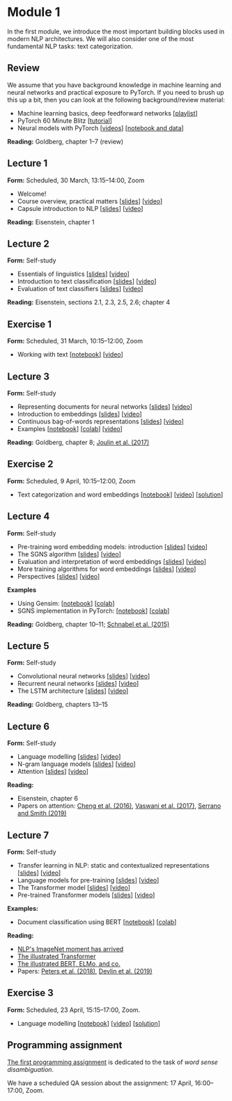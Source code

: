 # Module 1

In the first module, we introduce the most important building blocks used in modern NLP architectures. We will also consider one of the most fundamental NLP tasks: text categorization.

## Review

We assume that you have background knowledge in machine learning and neural networks and practical exposure to PyTorch. If you need to brush up this up a bit, then you can look at the following background/review material:

* Machine learning basics, deep feedforward networks [[playlist](https://www.youtube.com/playlist?list=PLvWwkcdbWwLWq2H9Zs1Ze91oE0kJN8OD_)]
* PyTorch 60 Minute Blitz [[tutorial](https://pytorch.org/tutorials/beginner/deep_learning_60min_blitz.html)]
* Neural models with PyTorch [[videos](https://www.youtube.com/watch?v=XqUCkf7Muuw&list=PLvWwkcdbWwLVi7Nb9RK410ApKdHsHhxtO&index=3&t=0s)] [[notebook and data](https://github.com/liu-nlp/dl4nlp/tree/master/background)]

**Reading:** Goldberg, chapter 1–7 (review)

## Lecture 1

**Form:** Scheduled, 30 March, 13:15–14:00, Zoom

* Welcome!
* Course overview, practical matters [[slides](slides/intro.pdf)] [[video](https://www.ida.liu.se/~marku61/tmp/introduction.mp4)]
* Capsule introduction to NLP [[slides](slides/slides-111.pdf)] [[video](https://youtu.be/6u7u1cpVT7Y)]

**Reading:** Eisenstein, chapter 1

## Lecture 2

**Form:** Self-study

* Essentials of linguistics [[slides](slides/slides-121.pdf)] [[video](https://youtu.be/riYFhZj_CMg)]
* Introduction to text classification [[slides](slides/slides-122.pdf)] [[video](https://youtu.be/3yeOoKhiy8A)]
* Evaluation of text classifiers [[slides](slides/slides-123.pdf)] [[video](https://youtu.be/YPq1Ztr-AAI)]

**Reading:** Eisenstein, sections 2.1, 2.3, 2.5, 2.6; chapter 4

## Exercise 1

**Form:** Scheduled, 31 March, 10:15–12:00, Zoom

* Working with text [[notebook](https://github.com/liu-nlp/dl4nlp/tree/master/exercise1)] [[video](https://youtu.be/WgExvhBMHUU)]

## Lecture 3

**Form:** Self-study

* Representing documents for neural networks [[slides](http://www.cse.chalmers.se/~richajo/waspnlp2020/m1_3/m3_1.pdf)] [[video](https://youtu.be/xsQ46CXsIfc)]
* Introduction to embeddings [[slides](http://www.cse.chalmers.se/~richajo/waspnlp2020/m1_3/m3_2.pdf)] [[video](https://youtu.be/LLUjsmuEgk8)]
* Continuous bag-of-words representations [[slides](http://www.cse.chalmers.se/~richajo/waspnlp2020/m1_3/m3_3.pdf)] [[video](https://youtu.be/MOcGoA3Fbi8)]
* Examples [[notebook](http://www.cse.chalmers.se/~richajo/waspnlp2020/m1_3/Document%20classification.ipynb)] [[colab](https://drive.google.com/file/d/1VLIAYXSoLN99BwS9CUTJYS7caazBVORF/view?usp=sharing)] [[video](https://youtu.be/ZEYESgSR29o)]

**Reading:** Goldberg, chapter 8; [Joulin et al. (2017)](https://aclweb.org/anthology/E17-2068)

## Exercise 2

**Form:** Scheduled, 9 April, 10:15–12:00, Zoom

* Text categorization and word embeddings [[notebook]](http://www.cse.chalmers.se/~richajo/waspnlp2020/ex1_2/ex1_2.html) [[video](https://www.youtube.com/watch?v=pcVh5Ga3JmM)] [[solution](http://www.cse.chalmers.se/~richajo/waspnlp2020/ex1_2/Exercise%201.2%20-%20solution.ipynb)]

## Lecture 4

**Form:** Self-study

* Pre-training word embedding models: introduction [[slides](slides/slides-141.pdf)] [[video](https://youtu.be/6AozaHmWugs)]
* The SGNS algorithm [[slides](slides/slides-142.pdf)] [[video](https://youtu.be/R5EhgHz2S5w)]
* Evaluation and interpretation of word embeddings [[slides](slides/slides-143.pdf)] [[video](https://youtu.be/gcWF3AIUtJ8)]
* More training algorithms for word embeddings [[slides](slides/slides-144.pdf)] [[video](https://youtu.be/TMHI-Dk3c44)]
* Perspectives [[slides](slides/slides-145.pdf)] [[video](https://youtu.be/XxI7fb7aabU)]

**Examples**
* Using Gensim: [[notebook](http://www.cse.chalmers.se/~richajo/waspnlp2020/m1_4/Word%20embeddings%20in%20Gensim.ipynb)] [[colab](https://drive.google.com/file/d/1CE37dcmGRIbUtuAoTruzzuGAnboeyaVh/view?usp=sharing)]
* SGNS implementation in PyTorch: [[notebook](http://www.cse.chalmers.se/~richajo/waspnlp2020/m1_4/Skip-gram%20with%20negative%20sampling.ipynb)] [[colab](https://drive.google.com/file/d/1_ian039WL__VdYaW6PoOtcgHkdlUlsOJ/view?usp=sharing)]

**Reading:** Goldberg, chapter 10–11; [Schnabel et al. (2015)](https://www.aclweb.org/anthology/D15-1036.pdf)

## Lecture 5

**Form:** Self-study

* Convolutional neural networks [[slides](slides/slides-151.pdf)] [[video](https://youtu.be/8sUa97gYNDE)]
* Recurrent neural networks [[slides](slides/slides-152.pdf)] [[video](https://youtu.be/cswaoJvJass)]
* The LSTM architecture [[slides](slides/slides-153.pdf)] [[video](https://youtu.be/YVvW9i_BhEg)]

**Reading:** Goldberg, chapters 13–15

## Lecture 6

**Form:** Self-study

* Language modelling [[slides](slides/slides-161.pdf)] [[video](https://youtu.be/EeVQzalQp2I)]
* N-gram language models [[slides](slides/slides-162.pdf)] [[video](https://youtu.be/QcZpgBzQlBg)]
* Attention [[slides](slides/slides-163.pdf)] [[video](https://youtu.be/Ft1J79L11oU)]

**Reading:**

* Eisenstein, chapter 6
* Papers on attention: [Cheng et al. (2016)](https://www.aclweb.org/anthology/D16-1053/), [Vaswani et al. (2017)](https://papers.nips.cc/paper/7181-attention-is-all-you-need.pdf), [Serrano and Smith (2019)](https://www.aclweb.org/anthology/D18-1216/)

## Lecture 7

**Form:** Self-study
* Transfer learning in NLP: static and contextualized representations [[slides](slides/slides-171.pdf)] [[video](https://youtu.be/2Lo1U-O9Ta4)]
* Language models for pre-training [[slides](slides/slides-172.pdf)] [[video](https://youtu.be/GFG38b0CKS0)]
* The Transformer model [[slides](slides/slides-173.pdf)] [[video](https://youtu.be/Wtlxh2-JWq8)]
* Pre-trained Transformer models [[slides](slides/slides-174.pdf)] [[video](https://youtu.be/BEYeBd5Gxc0)]

**Examples:**
* Document classification using BERT [[notebook](http://www.cse.chalmers.se/~richajo/waspnlp2020/m1_7/Document%20classification%20with%20BERT.ipynb)] [[colab](https://drive.google.com/file/d/1SS_IB07kcbRGdIhbQCGMwd70TDPh9eqH/view?usp=sharing)]

**Reading:**
* [NLP's ImageNet moment has arrived](https://ruder.io/nlp-imagenet/)
* [The illustrated Transformer](http://jalammar.github.io/illustrated-transformer/)
* [The illustrated BERT, ELMo, and co.](http://jalammar.github.io/illustrated-bert/)
* Papers: [Peters et al. (2018)](https://arxiv.org/abs/1802.05365), [Devlin et al. (2019)](https://arxiv.org/abs/1810.04805)

## Exercise 3

**Form:** Scheduled, 23 April, 15:15–17:00, Zoom.

* Language modelling [[notebook](https://github.com/liu-nlp/dl4nlp/tree/master/exercise3)] [[video](https://youtu.be/UPmQQwfNKfg)] [[solution](https://github.com/liu-nlp/dl4nlp/tree/master/exercise3)]

## Programming assignment

[The first programming assignment](http://www.cse.chalmers.se/~richajo/waspnlp2020/a1/assignment1.html) is dedicated to the task of *word sense disambiguation*.

We have a scheduled QA session about the assignment: 17 April, 16:00–17:00, Zoom.

